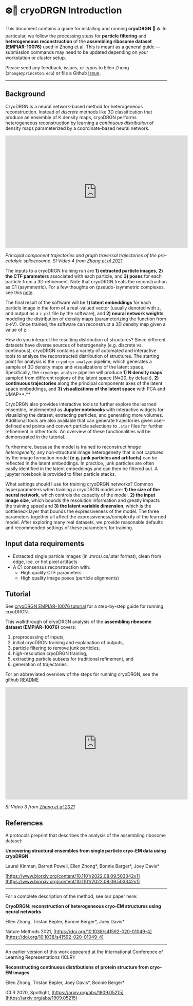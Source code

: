 # ❄️🐉 cryoDRGN Introduction

This document contains a guide for installing and running **cryoDRGN** 🐉 ❄️. In particular, we follow the processing steps for **particle filtering** and **heterogeneous reconstruction** of the **assembling ribosome dataset (EMPIAR-10076)** used in [Zhong et al](https://www.nature.com/articles/s41592-020-01049-4). This is meant as a general guide — submission commands may need to be updated depending on your workstation or cluster setup.

Please send any feedback, issues, or typos to Ellen Zhong (`zhonge@princeton.edu`) or file a Github [issue](https://github.com/zhonge/cryodrgn/issues).

---

## Background

CryoDRGN is a neural network-based method for heterogeneous reconstruction. Instead of *discrete* methods like 3D classification that produce an ensemble of K density maps, cryoDRGN performs heterogeneous reconstruction by learning a *continuous distribution* of density maps parameterized by a coordinate-based neural network. 

<iframe src="https://widgets.figshare.com/articles/21170578/embed?show_title=1" width="568" height="351" allowfullscreen frameborder="0"></iframe>

*Principal component trajectories and graph traversal trajectories of the pre-catalyic spliceosome. SI Video 4 from [Zhong et al 2021](https://www.nature.com/articles/s41592-020-01049-4)*

The inputs to a cryoDRGN training run are **1) extracted particle images**, **2) the CTF parameters** associated with each particle, and **3) poses** for each particle from a 3D refinement. Note that cryoDRGN treats the reconstruction as C1 (asymmetric). For a few thoughts on (pseudo-)symmetric complexes, see this [note](https://github.com/zhonge/cryodrgn/issues/21). 

The final result of the software will be **1) latent embeddings** for each particle image in the form of a real-valued vector (usually denoted with z, and output as a `z.pkl` file by the software), and **2) neural network weights** modeling the distribution of density maps (parameterizing the function from z→V). Once trained, the software can reconstruct a 3D density map given a value of z.

How do you interpret the resulting distribution of structures? Since different datasets have diverse sources of heterogeneity (e.g. discrete vs. continuous), cryoDRGN contains a variety of automated and interactive tools to analyze the reconstructed distribution of structures. The starting point for analysis is the `cryodrgn analyze` pipeline, which generates a sample of 3D density maps and visualizations of the latent space. Specifically, the `cryodrgn analyze` pipeline will produce **1) N density maps** sampled from different regions of the latent space (N=20, by default), **2) continuous trajectories** along the principal components axes of the latent space embeddings, and **3) visualizations of the latent space** with PCA and UMAP**.**  

CryoDRGN also provides interactive tools to further explore the learned ensemble, implemented as **Jupyter notebooks** with interactive widgets for visualizing the dataset, extracting particles, and generating more volumes. Additional tools are also available that can generate trajectories given user-defined end points and convert particle selections to `.star` files for further refinement in other tools. An overview of these functionalities will be demonstrated in the tutorial.

Furthermore, because the model is trained to reconstruct *image heterogeneity,* any non-structural image heterogeneity that is not captured by the image formation model **(e.g. junk particles and artifacts)** can be reflected in the latent embeddings. In practice, junk particles are often easily identified in the latent embeddings and can then be filtered out. A jupyter notebook is provided to filter particle stacks. 

What settings should I use for training cryoDRGN networks? Common hyperparameters when training a cryoDRGN model are: **1) the size of the neural network**, which controls the capacity of the model, **2) the input image size**, which bounds the resolution information and greatly impacts the training speed and **3) the latent variable dimension**, which is the bottleneck layer that bounds the expressiveness of the model. The three parameters together all affect the expressiveness/complexity of the learned model. After exploring many real datasets, we provide reasonable defaults and recommended settings of these parameters for training.

## Input data requirements

- Extracted single particle images (in .mrcs/.cs/.star format), clean from edge, ice, or hot pixel artifacts
- A C1 consensus reconstruction with:
    - High quality CTF parameters
    - High quality image poses (particle alignments)

## Tutorial

See [cryoDRGN EMPIAR-10076 tutorial](empiar_tutorial.md) for a step-by-step guide for running cryoDRGN.

This walkthrough of cryoDRGN analysis of the **assembling ribosome dataset (EMPIAR-10076)** covers: 

1. preprocessing of inputs, 
2. initial cryoDRGN training and explanation of outputs, 
3. particle filtering to remove junk particles, 
4. high-resolution cryoDRGN training, 
5. extracting particle subsets for traditional refinement, and 
6. generation of trajectories. 

For an abbreviated overview of the steps for running cryoDRGN, see the github [README](https://github.com/zhonge/cryodrgn)

<iframe src="https://widgets.figshare.com/articles/21170908/embed?show_title=1" width="568" height="351" allowfullscreen frameborder="0"></iframe>

*SI Video 3 from [Zhong et al 2021](https://www.nature.com/articles/s41592-020-01049-4)*

## References

A protocols preprint that describes the analysis of the assembling ribosome dataset: 

****Uncovering structural ensembles from single particle cryo-EM data using cryoDRGN****

Laurel Kinman, Barrett Powell, Ellen Zhong*, Bonnie Berger*, Joey Davis*

[https://www.biorxiv.org/content/10.1101/2022.08.09.503342v1](https://www.biorxiv.org/content/10.1101/2022.08.09.503342v1)

---

For a complete description of the method, see our paper here:

**CryoDRGN: reconstruction of heterogeneous cryo-EM structures using neural networks**

Ellen Zhong, Tristan Bepler, Bonnie Berger*, Joey Davis*

Nature Methods 2021, [https://doi.org/10.1038/s41592-020-01049-4](https://doi.org/10.1038/s41592-020-01049-4)

---

An earlier version of this work appeared at the International Conference of Learning Representations (ICLR):

**Reconstructing continuous distributions of protein structure from cryo-EM images**

Ellen Zhong, Tristan Bepler, Joey Davis*, Bonnie Berger*

ICLR 2020, Spotlight, [https://arxiv.org/abs/1909.05215](https://arxiv.org/abs/1909.05215)